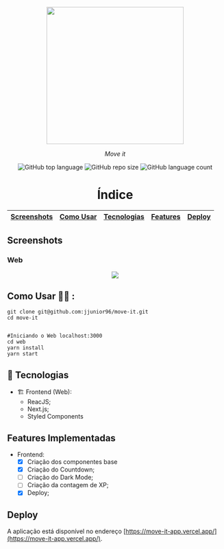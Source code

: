 <!--
*** Obrigado por estar vendo o nosso README!
*** Se você tiver alguma sugestão que possa melhorá-lo, dê um fork no repositório e crie uma Pull Request
*** ou abra uma Issue com a tag "sugestão". :D
-->

<p align="center">
<img src="https://user-images.githubusercontent.com/30422190/108911281-d5dee200-7605-11eb-9e32-e25b81b47f02.png" width="320px"/>
<p align="center"><i>Move it</i></p>
</p>

<p align="center">
<img alt="GitHub top language" src="https://img.shields.io/github/languages/top/jjunior96/move-it?color=%235965E0">
<img alt="GitHub repo size" src="https://img.shields.io/github/repo-size/jjunior96/move-it?color=%235965E0&logoColor=%235965E0" />
<img alt="GitHub language count" src="https://img.shields.io/github/languages/count/jjunior96/move-it?color=%235965E0">
</p>

<h1 align="center">Índice</h1>

[Screenshots](#screenshots)  | [Como Usar](#como-usar)  | [Tecnologias](#rocket-tecnologias)  |  [Features](#features-implementadas)  |  [Deploy](#deploy)
:-------:                                                         |:-------:                 | ------:                             | ------:                               | ------:

## Screenshots

### Web

<p align="center">
<img src="https://user-images.githubusercontent.com/30422190/108910641-e8a4e700-7604-11eb-83fa-3fafeeee433c.png">
</p>


## Como Usar 👨‍💻️ :

```shell
git clone git@github.com:jjunior96/move-it.git
cd move-it


#Iniciando o Web localhost:3000
cd web
yarn install
yarn start
```

## :rocket: Tecnologias

- 🏗️ Frontend (Web):
  - ReacJS;
  - Next.js;
  - Styled Components

## Features Implementadas

- Frontend:
  - [x] Criação dos componentes base
  - [x] Criação do Countdown;
  - [ ] Criação do Dark Mode;
  - [ ] Criação da contagem de XP;
  - [X] Deploy;

## Deploy
A aplicação está disponível no endereço [https://move-it-app.vercel.app/](https://move-it-app.vercel.app/).
